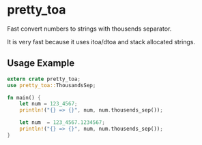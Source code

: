 # pretty_toa

Fast convert numbers to strings with thousends separator.

It is very fast because it uses itoa/dtoa and stack allocated strings.


## Usage Example
```rust
extern crate pretty_toa;
use pretty_toa::ThousandsSep;

fn main() {
    let num = 123_4567;
    println!("{} => {}", num, num.thousends_sep());

    let num  = 123_4567.1234567;
    println!("{} => {}", num, num.thousends_sep());
}
```

